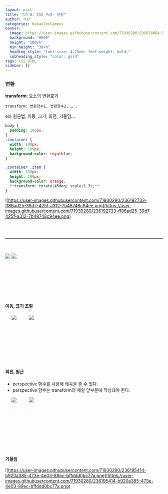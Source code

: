 ```yaml
---
layout: post
title: "Ch 8. CSS 속성- 전환"
author: 사탄
categories: KakaoTecCampus
banner:
  image: https://user-images.githubusercontent.com/71930280/235874064-5299e96b-fde2-4913-aac8-21ea6a48d714.png
  background: "#000"
  height: "100vh"
  min_height: "38vh"
  heading_style: "font-size: 4.25em; font-weight: bold;"
  subheading_style: "color: gold"
tags: CSS HTML
sidebar: []
---
```


<style>
  .imageRow {
    display:flex;
  }
  .captionedImg {
    display: grid;
    align-content: flex-end;
    margin: 0 20px;
    text-align:center;
    font-size: 12px;
    color:gray;
  }
</style>

### 변환

**transform**: 요소의 변환효과

`transform: 변환함수1, 변환함수2, … ;`

ex) 원근법, 이동, 크기, 회전, 기울임…

```css
body {
  padding: 100px;
}
.container {
  width: 100px;
  height: 100px;
  background-color: royalblue;
}

.container .item {
  width: 100px;
  height: 100px;
  background-color: orange;
  **transform: rotate(45deg) scale(1.3);**
}
```

![https://user-images.githubusercontent.com/71930280/236192733-ff86ad25-39d7-425f-a312-7b48748c94ee.png](https://user-images.githubusercontent.com/71930280/236192733-ff86ad25-39d7-425f-a312-7b48748c94ee.png)

<br/>
<br/>

---

<br/>
<br/>

<img src="https://user-images.githubusercontent.com/71930280/236193126-e6550006-f4fc-4fcb-85ec-27c23af67bdc.png">
<img src="https://user-images.githubusercontent.com/71930280/236193198-f10c4747-2fc6-4fa1-8d01-6aded6eec40c.png">
<br/><br/><br/><br/><br/><br/><br/><br/>

#### 이동, 크기 조절

<div class="imageRow">
  <div class="captionedImg">
    <img src="https://user-images.githubusercontent.com/71930280/236194082-66752284-f217-486b-8959-60e249b50c6d.png">
  </div>
  <div class="captionedImg">
    <img src="https://user-images.githubusercontent.com/71930280/236194414-39c59711-6e6d-4dbe-95a2-74dc4806c3c7.png">
  </div>
</div>
<br/><br/><br/><br/><br/><br/><br/><br/>

#### 회전, 원근

- perspective 함수를 사용해 왜곡을 줄 수 있다.
- perspective 함수는 transform의 제일 앞부분에 작성돼야 한다.
<div class="imageRow">
  <div class="captionedImg">
    <img src="https://user-images.githubusercontent.com/71930280/236194548-6eddbd7a-81ef-4b38-a70c-a46a29747805.png">
  </div>
  <div class="captionedImg">
    <img src="https://user-images.githubusercontent.com/71930280/236194965-f3b8c321-3ed0-4e17-b8f8-ae43f677a100.png">
  </div>
</div>

<br/><br/><br/><br/><br/><br/><br/><br/>

#### 기울임

![https://user-images.githubusercontent.com/71930280/236195414-b920a385-473e-4e03-89ec-bffddd0bc77a.png](https://user-images.githubusercontent.com/71930280/236195414-b920a385-473e-4e03-89ec-bffddd0bc77a.png)
